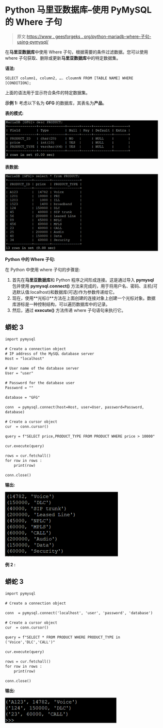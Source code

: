 # Python 马里亚数据库–使用 PyMySQL 的 Where 子句

> 原文:[https://www . geesforgeks . org/python-mariadb-where-子句-using-pymysql/](https://www.geeksforgeeks.org/python-mariadb-where-clause-using-pymysql/)

在**马里亚数据库**中使用 Where 子句，根据需要的条件过滤数据。您可以使用 where 子句获取、删除或更新**马里亚数据库**中的特定数据集。

**语法:**

```
SELECT column1, column2, …. cloumnN FROM [TABLE NAME] WHERE [CONDITION];

```

上面的语法用于显示符合条件的特定数据集。

**示例 1:** 考虑以下名为 **GFG** 的数据库，其表名为**产品**。

**表的模式:**

![](img/8c8823d96e3db85ad63f241bf5b47ebd.png)

**表数据:**

![](img/9488448e945f6d460d1c5ca78a22b4bb.png)

**Python 中的 Where 子句:**

在 Python 中使用 where 子句的步骤是:

1.  首先在**马里亚数据库**和 Python 程序之间形成连接。这是通过导入 **pymysql** 包并使用 **pymysql.connect()** 方法来完成的，用于将用户名、密码、主机(可选默认值:localhost)和数据库(可选)作为参数传递给它。
2.  现在，使用**光标()**方法在上面创建的连接对象上创建一个光标对象。数据库游标是一种控制结构，可以遍历数据库中的记录。
3.  然后，通过 **execute()** 方法传递 where 子句语句来执行它。

## 蟒蛇 3

```
import pymysql

# Create a connection object
# IP address of the MySQL database server
Host = "localhost"  

# User name of the database server
User = "user"       

# Password for the database user
Password = ""           

database = "GFG"

conn  = pymysql.connect(host=Host, user=User, password=Password, database)

# Create a cursor object
cur  = conn.cursor()

query = f"SELECT price,PRODUCT_TYPE FROM PRODUCT WHERE price > 10000"

cur.execute(query)

rows = cur.fetchall()
for row in rows :
    print(row)

conn.close()
```

**输出:**

![](img/e9ec478289bc94d5e1e6b8d928409736.png)

**例 2 :**

## 蟒蛇 3

```
import pymysql

# Create a connection object

conn  = pymysql.connect('localhost', 'user', 'password', 'database')

# Create a cursor object
cur  = conn.cursor()

query = f"SELECT * FROM PRODUCT WHERE PRODUCT_TYPE in ('Voice','DLC','CALL')"

cur.execute(query)

rows = cur.fetchall()
for row in rows :
    print(row)

conn.close()
```

**输出:**

![](img/2e0a57b7d1525e152e92b64506221054.png)